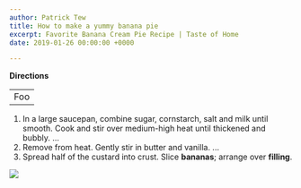 ```yaml
---
author: Patrick Tew
title: How to make a yummy banana pie
excerpt: Favorite Banana Cream Pie Recipe | Taste of Home
date: 2019-01-26 00:00:00 +0000

---
```

**Directions**

<table>
<tr>
<td>Foo</td>
</tr>
</table>

1. In  a large saucepan, combine sugar, cornstarch, salt and milk until  smooth. Cook and stir over medium-high heat until thickened and bubbly.  ...
2. Remove from heat. Gently stir in butter and vanilla. ...
3. Spread half of the custard into crust. Slice **bananas**; arrange over **filling**.

![](/uploads/mike-dorner-173502-unsplash.jpg)

<!-- Go to www.addthis.com/dashboard to customize your tools -->

<script type="text/javascript" src="//s7.addthis.com/js/300/addthis_widget.js#pubid=ra-5c4cbeb2ef034593"></script>
